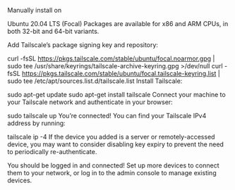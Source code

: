 Manually install on

Ubuntu 20.04 LTS (Focal)
Packages are available for x86 and ARM CPUs, in both 32-bit and 64-bit variants.

Add Tailscale’s package signing key and repository:

curl -fsSL https://pkgs.tailscale.com/stable/ubuntu/focal.noarmor.gpg | sudo tee /usr/share/keyrings/tailscale-archive-keyring.gpg >/dev/null
curl -fsSL https://pkgs.tailscale.com/stable/ubuntu/focal.tailscale-keyring.list | sudo tee /etc/apt/sources.list.d/tailscale.list
Install Tailscale:

sudo apt-get update
sudo apt-get install tailscale
Connect your machine to your Tailscale network and authenticate in your browser:

sudo tailscale up
You’re connected! You can find your Tailscale IPv4 address by running:

tailscale ip -4
If the device you added is a server or remotely-accessed device, you may want to consider disabling key expiry to prevent the need to periodically re-authenticate.

You should be logged in and connected! Set up more devices to connect them to your network, or log in to the admin console to manage existing devices.

